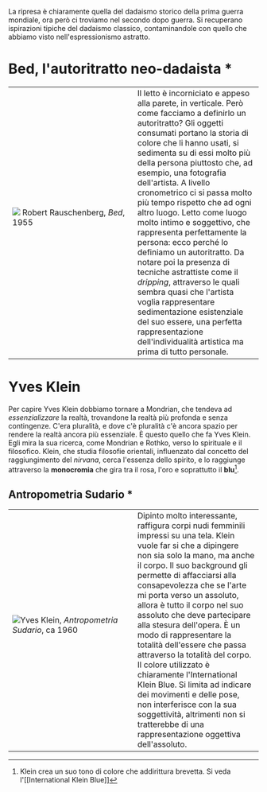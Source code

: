 La ripresa è chiaramente quella del dadaismo storico della prima guerra mondiale, ora però ci troviamo nel secondo dopo guerra. Si recuperano ispirazioni tipiche del dadaismo classico, contaminandole con quello che abbiamo visto nell'espressionismo astratto. 

# Bed, l'autoritratto neo-dadaista *

<table width=100%>
<tr>
	<td width=50%>  <img src="https://i.pinimg.com/236x/82/f7/7e/82f77ee611537b8a9f632542dc6f3008.jpg">
	 Robert Rauschenberg, <i>Bed</i>, 1955 <br> 
	<br>
	</td>
	<td width=50%>Il letto è incorniciato e appeso alla parete, in verticale. Però come facciamo a definirlo un autoritratto? Gli oggetti consumati portano la storia di colore che li hanno usati, si sedimenta su di essi molto più della persona piuttosto che, ad esempio, una fotografia dell'artista. A livello cronometrico ci si passa molto più tempo rispetto che ad ogni altro luogo. Letto come luogo molto intimo e soggettivo, che rappresenta perfettamente la persona: ecco perché lo definiamo un autoritratto. 
Da notare poi la presenza di tecniche astrattiste come il <i>dripping</i>, attraverso le quali sembra quasi che l'artista voglia rappresentare sedimentazione esistenziale del suo essere, una perfetta rappresentazione dell'individualità artistica ma prima di tutto personale. 

  </td>
</tr>
</table>

# Yves Klein
Per capire Yves Klein dobbiamo tornare a Mondrian, che tendeva ad *essenzializzare* la realtà, trovandone la realtà più profonda e senza contingenze. C'era pluralità, e dove c'è pluralità c'è ancora spazio per rendere la realtà ancora più essenziale. È questo quello che fa Yves Klein. Egli mira la sua ricerca, come Mondrian e Rothko, verso lo spirituale e il filosofico. Klein, che studia filosofie orientali, influenzato dal concetto del raggiungimento del *nirvana*, cerca l'essenza dello spirito, e lo raggiunge attraverso la **monocromia** che gira tra il rosa, l'oro e soprattutto il **blu**[^1]. 

## Antropometria Sudario *

<table width=100%>
<tr>
	<td width=50%>  <img src="https://www.arte.it/foto/600x450/34/138369-Yves_Klein.jpg">Yves Klein, <i>Antropometria Sudario</i>, ca 1960 <br> 
	<br>
	</td>
	<td width=50%>
Dipinto molto interessante, raffigura corpi nudi femminili impressi su una tela. Klein vuole far si che a dipingere non sia solo la mano, ma anche il corpo. Il suo background gli permette di affacciarsi alla consapevolezza che se l'arte mi porta verso un assoluto, allora è tutto il corpo nel suo assoluto che deve partecipare alla stesura dell'opera. È un modo di rappresentare la totalità dell'essere che passa attraverso la totalità del corpo. Il colore utilizzato è chiaramente l'International Klein Blue. Si limita ad indicare dei movimenti e delle pose, non interferisce con la sua soggettività, altrimenti non si tratterebbe di una rappresentazione oggettiva dell'assoluto.

  </td>
</tr>
</table>
 









[^1]: Klein crea un suo tono di colore che addirittura brevetta. Si veda l'[[International Klein Blue]]